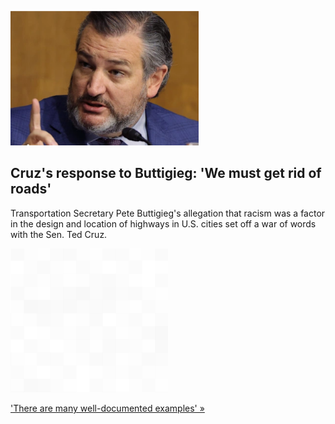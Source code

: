 
![Cruz's response to Buttigieg: 'We must get rid of roads'](./20211110115842.png)
## Cruz's response to Buttigieg: 'We must get rid of roads'

Transportation Secretary Pete Buttigieg's allegation that racism was a factor in the design and location of highways in U.S. cities set off a war of words with the Sen. Ted Cruz.

![pic](../square_bg.png)

['There are many well-documented examples' »](https://www.yahoo.com/news/buttigieg-responds-to-ted-cruz-on-racism-in-highway-design-215546335.html)
